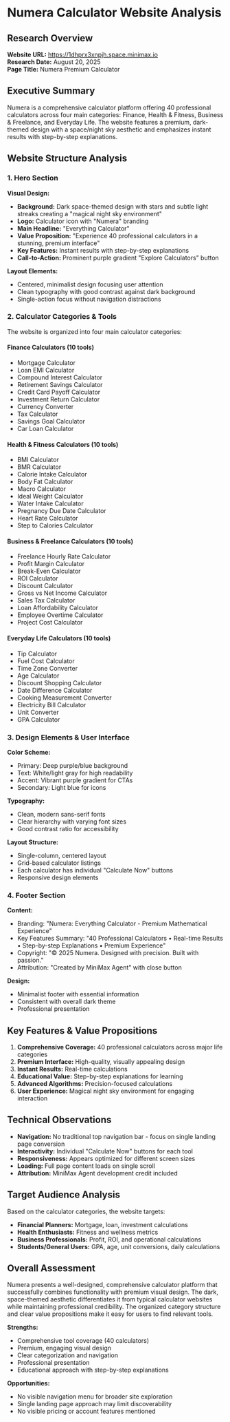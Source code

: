 # Numera Calculator Website Analysis

## Research Overview
**Website URL:** https://1dhprx3xnpjh.space.minimax.io  
**Research Date:** August 20, 2025  
**Page Title:** Numera Premium Calculator  

## Executive Summary
Numera is a comprehensive calculator platform offering 40 professional calculators across four main categories: Finance, Health & Fitness, Business & Freelance, and Everyday Life. The website features a premium, dark-themed design with a space/night sky aesthetic and emphasizes instant results with step-by-step explanations.

## Website Structure Analysis

### 1. Hero Section
**Visual Design:**
- **Background:** Dark space-themed design with stars and subtle light streaks creating a "magical night sky environment"
- **Logo:** Calculator icon with "Numera" branding
- **Main Headline:** "Everything Calculator"
- **Value Proposition:** "Experience 40 professional calculators in a stunning, premium interface"
- **Key Features:** Instant results with step-by-step explanations
- **Call-to-Action:** Prominent purple gradient "Explore Calculators" button

**Layout Elements:**
- Centered, minimalist design focusing user attention
- Clean typography with good contrast against dark background
- Single-action focus without navigation distractions

### 2. Calculator Categories & Tools

The website is organized into four main calculator categories:

#### Finance Calculators (10 tools)
- Mortgage Calculator
- Loan EMI Calculator
- Compound Interest Calculator
- Retirement Savings Calculator
- Credit Card Payoff Calculator
- Investment Return Calculator
- Currency Converter
- Tax Calculator
- Savings Goal Calculator
- Car Loan Calculator

#### Health & Fitness Calculators (10 tools)
- BMI Calculator
- BMR Calculator
- Calorie Intake Calculator
- Body Fat Calculator
- Macro Calculator
- Ideal Weight Calculator
- Water Intake Calculator
- Pregnancy Due Date Calculator
- Heart Rate Calculator
- Step to Calories Calculator

#### Business & Freelance Calculators (10 tools)
- Freelance Hourly Rate Calculator
- Profit Margin Calculator
- Break-Even Calculator
- ROI Calculator
- Discount Calculator
- Gross vs Net Income Calculator
- Sales Tax Calculator
- Loan Affordability Calculator
- Employee Overtime Calculator
- Project Cost Calculator

#### Everyday Life Calculators (10 tools)
- Tip Calculator
- Fuel Cost Calculator
- Time Zone Converter
- Age Calculator
- Discount Shopping Calculator
- Date Difference Calculator
- Cooking Measurement Converter
- Electricity Bill Calculator
- Unit Converter
- GPA Calculator

### 3. Design Elements & User Interface

**Color Scheme:**
- Primary: Deep purple/blue background
- Text: White/light gray for high readability
- Accent: Vibrant purple gradient for CTAs
- Secondary: Light blue for icons

**Typography:**
- Clean, modern sans-serif fonts
- Clear hierarchy with varying font sizes
- Good contrast ratio for accessibility

**Layout Structure:**
- Single-column, centered layout
- Grid-based calculator listings
- Each calculator has individual "Calculate Now" buttons
- Responsive design elements

### 4. Footer Section
**Content:**
- Branding: "Numera: Everything Calculator - Premium Mathematical Experience"
- Key Features Summary: "40 Professional Calculators • Real-time Results • Step-by-step Explanations • Premium Experience"
- Copyright: "© 2025 Numera. Designed with precision. Built with passion."
- Attribution: "Created by MiniMax Agent" with close button

**Design:**
- Minimalist footer with essential information
- Consistent with overall dark theme
- Professional presentation

## Key Features & Value Propositions

1. **Comprehensive Coverage:** 40 professional calculators across major life categories
2. **Premium Interface:** High-quality, visually appealing design
3. **Instant Results:** Real-time calculations
4. **Educational Value:** Step-by-step explanations for learning
5. **Advanced Algorithms:** Precision-focused calculations
6. **User Experience:** Magical night sky environment for engaging interaction

## Technical Observations

- **Navigation:** No traditional top navigation bar - focus on single landing page conversion
- **Interactivity:** Individual "Calculate Now" buttons for each tool
- **Responsiveness:** Appears optimized for different screen sizes
- **Loading:** Full page content loads on single scroll
- **Attribution:** MiniMax Agent development credit included

## Target Audience Analysis

Based on the calculator categories, the website targets:
- **Financial Planners:** Mortgage, loan, investment calculations
- **Health Enthusiasts:** Fitness and wellness metrics
- **Business Professionals:** Profit, ROI, and operational calculations
- **Students/General Users:** GPA, age, unit conversions, daily calculations

## Overall Assessment

Numera presents a well-designed, comprehensive calculator platform that successfully combines functionality with premium visual design. The dark, space-themed aesthetic differentiates it from typical calculator websites while maintaining professional credibility. The organized category structure and clear value propositions make it easy for users to find relevant tools.

**Strengths:**
- Comprehensive tool coverage (40 calculators)
- Premium, engaging visual design
- Clear categorization and navigation
- Professional presentation
- Educational approach with step-by-step explanations

**Opportunities:**
- No visible navigation menu for broader site exploration
- Single landing page approach may limit discoverability
- No visible pricing or account features mentioned
